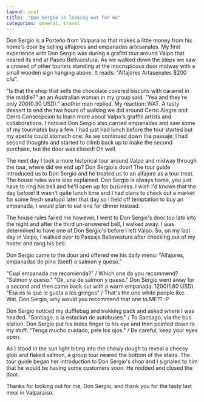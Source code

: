 ```yaml
---
layout: post
title:  "Don Sergio is looking out for me"
categories: general, travel
---
```

Don Sergio is a Porteño from Valparaiso that makes a little money from his home's door by selling alfajores and empanadas artesanales. My first experience
with Don Sergio was during a grafitti tour around Valpo that neared its end at Paseo Bellvaestura. As we walked down the steps we saw a crowed of other tourists
standing at the inocnspicous door midway with a small wooden sign hanging above. It reads: "Alfajores Artasenales $200 c/u".

"Is that the shop that sells the chocolate covered biscuits with caramel in the middle?" an an Australian woman in my group said. "Yea and they're only $200 ($0.30 USD)." another man replied.
My reaction: WAT. A tasty dessert to end the two hours of walking we did around Cerro Alegre and Cerro Consecpcion to learn more about Valpo's graffiti artists and collaborations.
I noticed Don Sergio also carried empanadas and saw some of my tourmates buy a few. I had just had lunch before the tour started but my apetite could stomach one.
As we continued down the passaje, I had second thoughts and started to climb back up to make the second purchase, but the door was closed! Oh well.

The next day I took a more historical tour around Valpo and midway through the tour, where did we end up? Don Sergio's door! The tour guide introduced us to Don Sergio and he treated us to an
alfajore as a tour treat. The house rules were also explained. Don Sergio is always home, you just have to ring his bell and he'll open up for business. I wish I'd known that the day before!
It wasn't quite lunch time and I had plans to check out a market for some fresh seafood later that day so I held off temptation to buy an empanada, I would plan to eat one for dinner instead.

The house rules failed me however, I went to Don Sergio's door too late into the night and after the third un-answered bell, I walked away. 
I was determined to have one of Don Sergio's before I left Valpo. So, on my last day in Valpo, I walked over to Passaje Bellavestura after checking out of my hostel and rang his bell.

Don Sergio came to the door and offered me his daily menu: "Alfajores, empanadas de pino (beef) o salmon y queso."

"Cual empanada me recomienda?" / Which one do you recommend?
"Salmon y queso."
"Ok, una de salmon y queso."
Don Sergio went away for a second and then came back out with a warm empanada. $1200 ($1.80 USD).
"Esa es la que le gusta a los gringos" / That's the one white people like.
Wat. Don Sergio, why would you recommend that one to ME?? :P

Don Sergio noticed my dufflebag and trekking pack and asked where I was headed. 
"Santiago, a la estacion de autobuses." / To Santiago, via the bus station.
Don Sergio put his index finger to his eye and then pointed down to my stuff. "Tenga mucho cuidado, pele los ojos." / Be careful, keep your eyes open.

As I stood in the sun light biting into the chewy dough to reveal a cheesy glob and flaked salmon, a group tour neared the bottom of the stairs. The tour guide began her introduction to Don Sergio's 
shop and I signaled to him that he would be having some customers soon. He nodded and closed the door.

Thanks for looking out for me, Don Sergio, and thank you for the tasty last meal in Valparaiso.
